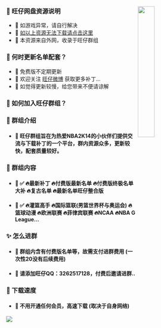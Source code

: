 ### <img src="https://gcore.jsdelivr.net/gh/Wangzai2K/Auiew/A2/Reward.png" width="30%" align=right /> 🏀 旺仔网盘资源说明
- 🎈 如游戏异常，请自行解决
- 🎈 [如以上资源无法下载请点击这里](https://url09.ctfile.com/d/15364309-53521643-990546?p=1628]NBA2K14[/url])
- 🎈 本资源来自外网，收录于旺仔群组

### 🏀 何时更新名单配套？
- 🎈 免费版不定期更新
- 🎈 欢迎关注 [旺仔微博](https://weibo.com/u/7523590830) 获取更多补丁...
- 🎈 如觉得更新较慢，给您带来不便请谅解

### 🏀 如何加入旺仔群组？

### 👋 群组介绍
- #### 🎈 旺仔群组旨在为热爱NBA2K14的小伙伴们提供交流与下载补丁的一个平台，群内资源众多，更新较快，配套质量较好。

### 🎨 群组内容
- #### 🎈 ✅ 🔥最新补丁 🔥付费版最新名单 🔥付费版终极名单大补 🔥复古名单 🔥最新名单旺仔整合版
- #### 🎈 ✅ 🔥灌篮高手 🔥国际篮联(男篮世界杯与奥运会) 🔥篮球动漫 🔥欧洲联赛 🔥菲律宾联赛 🔥NCAA 🔥NBA G League...

### ✨ 怎么进群
- #### 🎈 **群组内含有付费版名单等，故需支付进群费用 (一次性20没有后续费用)**
- #### 🎈 **请添加旺仔QQ：3262517128，付费后邀请进群..**

### 🚀 下载速度 
- #### 🎈 不用开通任何会员，高速下载 (取决于自身网络)
![](https://s1.ax1x.com/2023/03/31/ppRNUIA.png)
